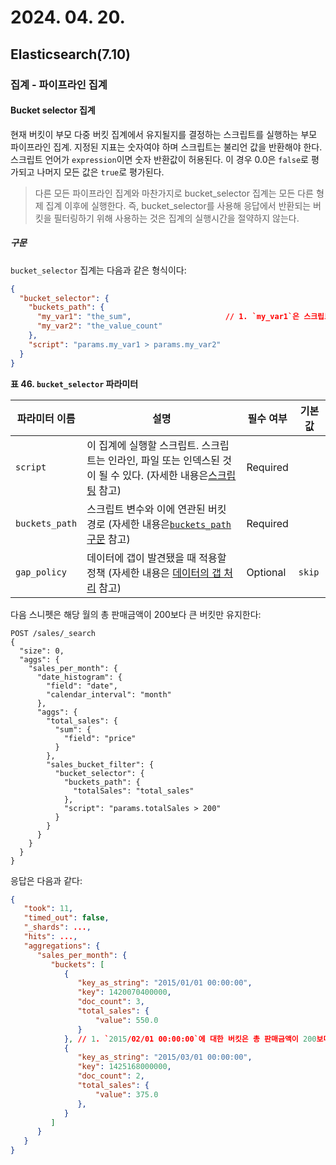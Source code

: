 # 2024. 04. 20.

## Elasticsearch(7.10)

### 집계 - 파이프라인 집계

#### Bucket selector 집계

현재 버킷이 부모 다중 버킷 집계에서 유지될지를 결정하는 스크립트를 실행하는 부모 파이프라인 집계. 지정된 지표는 숫자여야 하며 스크립트는 불리언 값을 반환해야 한다. 스크립트 언어가 `expression`이면 숫자 반환값이 허용된다. 이 경우 0.0은 `false`로 평가되고 나머지 모든 값은 `true`로 평가된다.

> 다른 모든 파이프라인 집계와 마찬가지로 bucket_selector 집계는 모든 다른 형제 집계 이후에 실행한다. 즉, bucket_selector를 사용해 응답에서 반환되는 버킷을 필터링하기 위해 사용하는 것은 집계의 실행시간을 절약하지 않는다.

##### 구문

`bucket_selector` 집계는 다음과 같은 형식이다:

```json
{
  "bucket_selector": {
    "buckets_path": {
      "my_var1": "the_sum",                     // 1. `my_var1`은 스크립트에서 사용할 버킷 경로에 대한 변수이고 `the_sum`은 해당 변수에 대해 사용할 지표에 대한 경로이다.
      "my_var2": "the_value_count"
    },
    "script": "params.my_var1 > params.my_var2"
  }
}
```

**표 46. `bucket_selector` 파라미터**

| 파라미터 이름  | 설명                                                         | 필수 여부 | 기본값 |
| -------------- | ------------------------------------------------------------ | --------- | ------ |
| `script`       | 이 집계에 실행할 스크립트. 스크립트는 인라인, 파일 또는 인덱스된 것이 될 수 있다. (자세한 내용은[스크립팅](https://www.elastic.co/guide/en/elasticsearch/reference/7.10/modules-scripting.html) 참고) | Required  |        |
| `buckets_path` | 스크립트 변수와 이에 연관된 버킷 경로 (자세한 내용은[`buckets_path` 구문](https://www.elastic.co/guide/en/elasticsearch/reference/7.10/search-aggregations-pipeline.html#buckets-path-syntax) 참고) | Required  |        |
| `gap_policy`   | 데이터에 갭이 발견됐을 때 적용할 정책 (자세한 내용은 [데이터의 갭 처리](https://www.elastic.co/guide/en/elasticsearch/reference/7.10/search-aggregations-pipeline.html#gap-policy) 참고) | Optional  | `skip` |

다음 스니펫은 해당 월의 총 판매금액이 200보다 큰 버킷만 유지한다:

```http
POST /sales/_search
{
  "size": 0,
  "aggs": {
    "sales_per_month": {
      "date_histogram": {
        "field": "date",
        "calendar_interval": "month"
      },
      "aggs": {
        "total_sales": {
          "sum": {
            "field": "price"
          }
        },
        "sales_bucket_filter": {
          "bucket_selector": {
            "buckets_path": {
              "totalSales": "total_sales"
            },
            "script": "params.totalSales > 200"
          }
        }
      }
    }
  }
}
```

응답은 다음과 같다:

```json
{
   "took": 11,
   "timed_out": false,
   "_shards": ...,
   "hits": ...,
   "aggregations": {
      "sales_per_month": {
         "buckets": [
            {
               "key_as_string": "2015/01/01 00:00:00",
               "key": 1420070400000,
               "doc_count": 3,
               "total_sales": {
                   "value": 550.0
               }
            }, // 1. `2015/02/01 00:00:00`에 대한 버킷은 총 판매금액이 200보다 작아 제거됐다.
            {
               "key_as_string": "2015/03/01 00:00:00",
               "key": 1425168000000,
               "doc_count": 2,
               "total_sales": {
                   "value": 375.0
               },
            }
         ]
      }
   }
}
```

